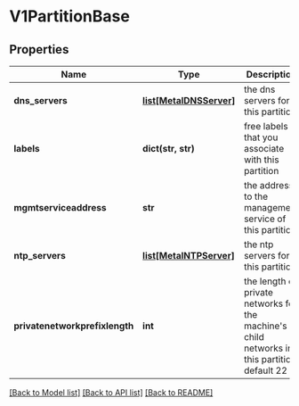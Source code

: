 # V1PartitionBase

## Properties
Name | Type | Description | Notes
------------ | ------------- | ------------- | -------------
**dns_servers** | [**list[MetalDNSServer]**](MetalDNSServer.md) | the dns servers for this partition | [optional] 
**labels** | **dict(str, str)** | free labels that you associate with this partition | [optional] 
**mgmtserviceaddress** | **str** | the address to the management service of this partition | [optional] 
**ntp_servers** | [**list[MetalNTPServer]**](MetalNTPServer.md) | the ntp servers for this partition | [optional] 
**privatenetworkprefixlength** | **int** | the length of private networks for the machine&#39;s child networks in this partition, default 22 | [optional] 

[[Back to Model list]](../README.md#documentation-for-models) [[Back to API list]](../README.md#documentation-for-api-endpoints) [[Back to README]](../README.md)


